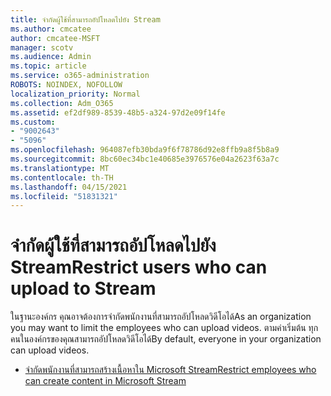 ```yaml
---
title: จํากัดผู้ใช้ที่สามารถอัปโหลดไปยัง Stream
ms.author: cmcatee
author: cmcatee-MSFT
manager: scotv
ms.audience: Admin
ms.topic: article
ms.service: o365-administration
ROBOTS: NOINDEX, NOFOLLOW
localization_priority: Normal
ms.collection: Adm_O365
ms.assetid: ef2df989-8539-48b5-a324-97d2e09f14fe
ms.custom:
- "9002643"
- "5096"
ms.openlocfilehash: 964087efb30bda9f6f78786d92e8ffb9a8f5b8a9
ms.sourcegitcommit: 8bc60ec34bc1e40685e3976576e04a2623f63a7c
ms.translationtype: MT
ms.contentlocale: th-TH
ms.lasthandoff: 04/15/2021
ms.locfileid: "51831321"
---
```

# <a name="restrict-users-who-can-upload-to-stream"></a><span data-ttu-id="cf119-102">จํากัดผู้ใช้ที่สามารถอัปโหลดไปยัง Stream</span><span class="sxs-lookup"><span data-stu-id="cf119-102">Restrict users who can upload to Stream</span></span>

<span data-ttu-id="cf119-103">ในฐานะองค์กร คุณอาจต้องการจํากัดพนักงานที่สามารถอัปโหลดวิดีโอได้</span><span class="sxs-lookup"><span data-stu-id="cf119-103">As an organization you may want to limit the employees who can upload videos.</span></span> <span data-ttu-id="cf119-104">ตามค่าเริ่มต้น ทุกคนในองค์กรของคุณสามารถอัปโหลดวิดีโอได้</span><span class="sxs-lookup"><span data-stu-id="cf119-104">By default, everyone in your organization can upload videos.</span></span>

- [<span data-ttu-id="cf119-105">จํากัดพนักงานที่สามารถสร้างเนื้อหาใน Microsoft Stream</span><span class="sxs-lookup"><span data-stu-id="cf119-105">Restrict employees who can create content in Microsoft Stream</span></span>](https://docs.microsoft.com/stream/restrict-uploaders)
